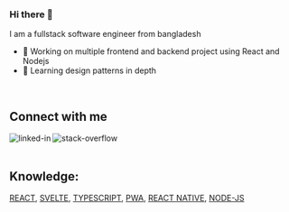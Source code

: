 ### Hi there 👋
I am a fullstack software engineer from bangladesh
- 🔭 Working on multiple frontend and backend project using React and Nodejs
- 🌱 Learning design patterns in depth
<br>

## Connect with me

[<img align="left" alt="linked-in" src="https://img.shields.io/badge/linkedin-%230077B5.svg?&style=for-the-badge&logo=linkedin&logoColor=white" />](https://www.linkedin.com/in/raffaele-mor%C3%AC-291a7217/)

[<img align="left" alt="stack-overflow" src="https://img.shields.io/badge/stack%20overflow-FE7A16?logo=stack-overflow&logoColor=white&style=for-the-badge" />](https://stackoverflow.com/users/3544980/raffaele)

<br>
<br>

## Knowledge:
[REACT](https://reactjs.org/),
[SVELTE](https://svelte.dev/),
[TYPESCRIPT](https://www.typescriptlang.org/),
[PWA](https://web.dev/progressive-web-apps/),
[REACT NATIVE](https://reactnative.dev/),
[NODE-JS](https://nodejs.org/)
<br>
<br>

<!--
**Raffaele/raffaele** is a ✨ _special_ ✨ repository because its `README.md` (this file) appears on your GitHub profile.

Here are some ideas to get you started:

- 🔭 I’m currently working on ...
- 🌱 I’m currently learning ...
- 👯 I’m looking to collaborate on ...
- 🤔 I’m looking for help with ...
- 💬 Ask me about ...
- 📫 How to reach me: ...
- 😄 Pronouns: ...
- ⚡ Fun fact: ...
-->
